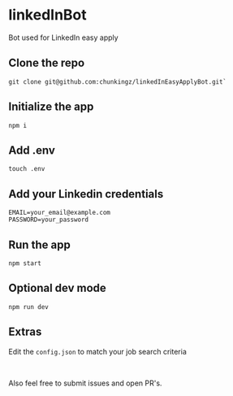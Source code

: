 # linkedInBot

Bot used for LinkedIn easy apply

## Clone the repo
```shell
git clone git@github.com:chunkingz/linkedInEasyApplyBot.git`
```

## Initialize the app
```shell
npm i
```

## Add .env
```shell
touch .env
```

## Add your Linkedin credentials
```shell
EMAIL=your_email@example.com
PASSWORD=your_password
```

## Run the app
```shell
npm start
```

## Optional dev mode
```shell
npm run dev
```

## Extras
Edit the `config.json` to match your job search criteria

<br>

Also feel free to submit issues and open PR's.
